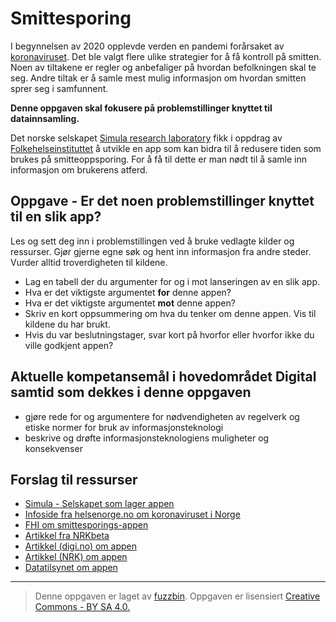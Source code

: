# Smittesporing

I begynnelsen av 2020 opplevde verden en pandemi forårsaket av [koronaviruset](https://www.datatilsynet.no/aktuelt/aktuelle-nyheter-2020/ny-sporings-app-for-a-hindre-koronasmitte/). Det ble valgt flere ulike strategier for å få kontroll på smitten. Noen av tiltakene er regler og anbefaliger på hvordan befolkningen skal te seg. Andre tiltak er å samle mest mulig informasjon om hvordan smitten sprer seg i samfunnent.

**Denne oppgaven skal fokusere på problemstillinger knyttet til datainnsamling.**

Det norske selskapet [Simula research laboratory](https://www.simula.no/news/digital-smittesporing-sporsmal-og-svar) fikk i oppdrag av [Folkehelseinstituttet](https://www.fhi.no/nyheter/2020/utvikler-app-for-smitteoppsporing/) å utvikle en app som kan bidra til å redusere tiden som brukes på smitteoppsporing. For å få til dette er man nødt til å samle inn informasjon om brukerens atferd.

## Oppgave - Er det noen problemstillinger knyttet til en slik app?

Les og sett deg inn i problemstillingen ved å bruke vedlagte kilder og ressurser. Gjør gjerne egne søk og hent inn informasjon fra andre steder. Vurder alltid troverdigheten til kildene.

* Lag en tabell der du argumenter for og i mot lanseringen av en slik app.
* Hva er det viktigste argumentet **for** denne appen?
* Hva er det viktigste argumentet **mot** denne appen?
* Skriv en kort oppsummering om hva du tenker om denne appen. Vis til kildene du har brukt.
* Hvis du var beslutningstager, svar kort på hvorfor eller hvorfor ikke du ville godkjent appen?


## Aktuelle kompetansemål i hovedområdet Digital samtid som dekkes i denne oppgaven

 * gjøre rede for og argumentere for nødvendigheten av regelverk og etiske normer for bruk av informasjonsteknologi
 * beskrive og drøfte informasjonsteknologiens muligheter og konsekvenser


## Forslag til ressurser
 
* [Simula - Selskapet som lager appen](https://simula.no)
* [Infoside fra helsenorge.no om koronaviruset i Norge](https://helsenorge.no/koronavirus/fakta-og-handtering-i-norge)
* [FHI om smittesporings-appen](https://www.fhi.no/nyheter/2020/utvikler-app-for-smitteoppsporing/)
* [Artikkel fra NRKbeta](https://nrkbeta.no/2020/04/09/simula-om-sporingsapp-omstridt-beslutning-skyldes-begrensninger-i-apple-produkter/)
* [Artikkel (digi.no) om appen](https://www.digi.no/artikler/ekspertgruppe-skal-ga-gjennom-kildekoden-i-ny-app-for-smittesporing/489653)
* [Artikkel (NRK) om appen](https://www.nrk.no/norge/fhi-appen-smittestopp-gjennomgas-na-av-sikkerhetseksperter-1.14977918)
* [Datatilsynet om appen](https://www.datatilsynet.no/aktuelt/aktuelle-nyheter-2020/ny-sporings-app-for-a-hindre-koronasmitte/)



---

>Denne oppgaven er laget av [fuzzbin](https://github.com/fuzzbin).
>Oppgaven er lisensiert
>[Creative Commons - BY SA 4.0.](https://creativecommons.org/licenses/by-sa/4.0/deed.no)
